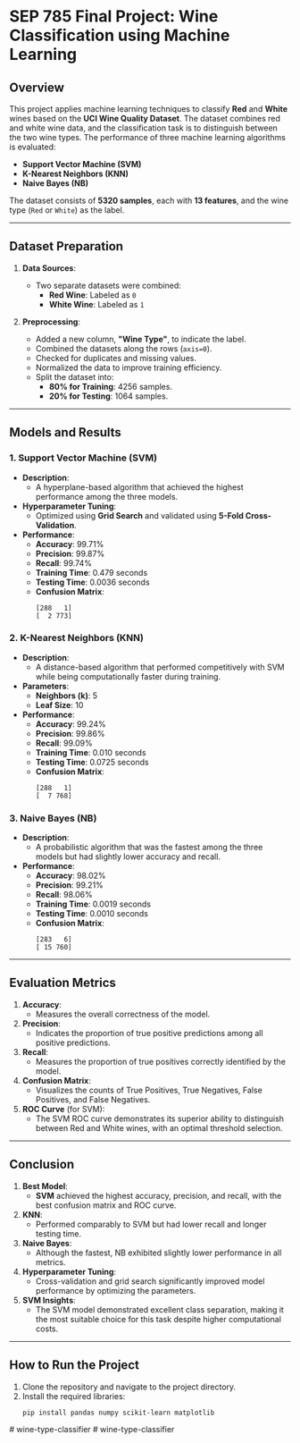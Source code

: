 # SEP 785 Final Project: Wine Classification using Machine Learning

## **Overview**
This project applies machine learning techniques to classify **Red** and **White** wines based on the **UCI Wine Quality Dataset**. The dataset combines red and white wine data, and the classification task is to distinguish between the two wine types. The performance of three machine learning algorithms is evaluated: 
- **Support Vector Machine (SVM)** 
- **K-Nearest Neighbors (KNN)** 
- **Naive Bayes (NB)**

The dataset consists of **5320 samples**, each with **13 features**, and the wine type (`Red` or `White`) as the label.

---

## **Dataset Preparation**
1. **Data Sources**:
   - Two separate datasets were combined:
     - **Red Wine**: Labeled as `0`
     - **White Wine**: Labeled as `1`

2. **Preprocessing**:
   - Added a new column, **"Wine Type"**, to indicate the label.
   - Combined the datasets along the rows (`axis=0`).
   - Checked for duplicates and missing values.
   - Normalized the data to improve training efficiency.
   - Split the dataset into:
     - **80% for Training**: 4256 samples.
     - **20% for Testing**: 1064 samples.

---

## **Models and Results**
### **1. Support Vector Machine (SVM)**
- **Description**:
  - A hyperplane-based algorithm that achieved the highest performance among the three models.
- **Hyperparameter Tuning**:
  - Optimized using **Grid Search** and validated using **5-Fold Cross-Validation**.
- **Performance**:
  - **Accuracy**: 99.71%
  - **Precision**: 99.87%
  - **Recall**: 99.74%
  - **Training Time**: 0.479 seconds
  - **Testing Time**: 0.0036 seconds
  - **Confusion Matrix**:
    ```
    [288   1]
    [  2 773]
    ```

### **2. K-Nearest Neighbors (KNN)**
- **Description**:
  - A distance-based algorithm that performed competitively with SVM while being computationally faster during training.
- **Parameters**:
  - **Neighbors (k)**: 5
  - **Leaf Size**: 10
- **Performance**:
  - **Accuracy**: 99.24%
  - **Precision**: 99.86%
  - **Recall**: 99.09%
  - **Training Time**: 0.010 seconds
  - **Testing Time**: 0.0725 seconds
  - **Confusion Matrix**:
    ```
    [288   1]
    [  7 768]
    ```

### **3. Naive Bayes (NB)**
- **Description**:
  - A probabilistic algorithm that was the fastest among the three models but had slightly lower accuracy and recall.
- **Performance**:
  - **Accuracy**: 98.02%
  - **Precision**: 99.21%
  - **Recall**: 98.06%
  - **Training Time**: 0.0019 seconds
  - **Testing Time**: 0.0010 seconds
  - **Confusion Matrix**:
    ```
    [283   6]
    [ 15 760]
    ```

---

## **Evaluation Metrics**
1. **Accuracy**:
   - Measures the overall correctness of the model.
2. **Precision**:
   - Indicates the proportion of true positive predictions among all positive predictions.
3. **Recall**:
   - Measures the proportion of true positives correctly identified by the model.
4. **Confusion Matrix**:
   - Visualizes the counts of True Positives, True Negatives, False Positives, and False Negatives.
5. **ROC Curve** (for SVM):
   - The SVM ROC curve demonstrates its superior ability to distinguish between Red and White wines, with an optimal threshold selection.

---

## **Conclusion**
1. **Best Model**: 
   - **SVM** achieved the highest accuracy, precision, and recall, with the best confusion matrix and ROC curve.
2. **KNN**:
   - Performed comparably to SVM but had lower recall and longer testing time.
3. **Naive Bayes**:
   - Although the fastest, NB exhibited slightly lower performance in all metrics.
4. **Hyperparameter Tuning**:
   - Cross-validation and grid search significantly improved model performance by optimizing the parameters.
5. **SVM Insights**:
   - The SVM model demonstrated excellent class separation, making it the most suitable choice for this task despite higher computational costs.

---

## **How to Run the Project**
1. Clone the repository and navigate to the project directory.
2. Install the required libraries:
   ```bash
   pip install pandas numpy scikit-learn matplotlib
#   w i n e - t y p e - c l a s s i f i e r  
 #   w i n e - t y p e - c l a s s i f i e r  
 